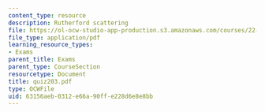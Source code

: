 ```yaml
---
content_type: resource
description: Rutherford scattering
file: https://ol-ocw-studio-app-production.s3.amazonaws.com/courses/22-101-applied-nuclear-physics-fall-2003/63156aeb0312e66a90ffe228d6e8e8bb_quiz203.pdf
file_type: application/pdf
learning_resource_types:
- Exams
parent_title: Exams
parent_type: CourseSection
resourcetype: Document
title: quiz203.pdf
type: OCWFile
uid: 63156aeb-0312-e66a-90ff-e228d6e8e8bb
---
```

